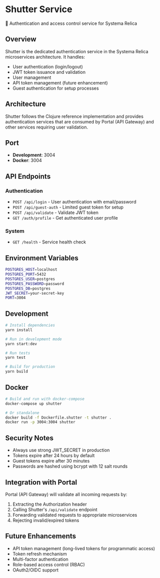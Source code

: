 # Shutter Service

🔐 Authentication and access control service for Systema Relica

## Overview

Shutter is the dedicated authentication service in the Systema Relica microservices architecture. It handles:
- User authentication (login/logout)
- JWT token issuance and validation
- User management
- API token management (future enhancement)
- Guest authentication for setup processes

## Architecture

Shutter follows the Clojure reference implementation and provides authentication services that are consumed by Portal (API Gateway) and other services requiring user validation.

## Port

- **Development**: 3004
- **Docker**: 3004

## API Endpoints

### Authentication

- `POST /api/login` - User authentication with email/password
- `POST /api/guest-auth` - Limited guest token for setup
- `POST /api/validate` - Validate JWT token
- `GET /auth/profile` - Get authenticated user profile

### System

- `GET /health` - Service health check

## Environment Variables

```bash
POSTGRES_HOST=localhost
POSTGRES_PORT=5432
POSTGRES_USER=postgres
POSTGRES_PASSWORD=password
POSTGRES_DB=postgres
JWT_SECRET=your-secret-key
PORT=3004
```

## Development

```bash
# Install dependencies
yarn install

# Run in development mode
yarn start:dev

# Run tests
yarn test

# Build for production
yarn build
```

## Docker

```bash
# Build and run with docker-compose
docker-compose up shutter

# Or standalone
docker build -f Dockerfile.shutter -t shutter .
docker run -p 3004:3004 shutter
```

## Security Notes

- Always use strong JWT_SECRET in production
- Tokens expire after 24 hours by default
- Guest tokens expire after 30 minutes
- Passwords are hashed using bcrypt with 12 salt rounds

## Integration with Portal

Portal (API Gateway) will validate all incoming requests by:
1. Extracting the Authorization header
2. Calling Shutter's `/api/validate` endpoint
3. Forwarding validated requests to appropriate microservices
4. Rejecting invalid/expired tokens

## Future Enhancements

- API token management (long-lived tokens for programmatic access)
- Token refresh mechanism
- Multi-factor authentication
- Role-based access control (RBAC)
- OAuth2/OIDC support